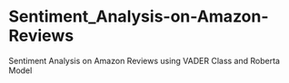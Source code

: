 # Sentiment_Analysis-on-Amazon-Reviews
Sentiment Analysis on Amazon Reviews using VADER Class and Roberta Model
